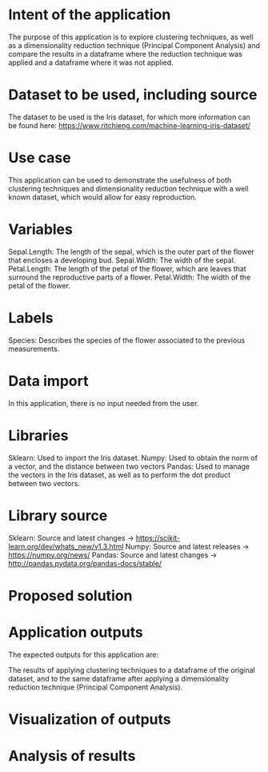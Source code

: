 # Intent of the application

The purpose of this application is to explore clustering techniques, as well as a dimensionality reduction technique (Principal Component Analysis) and compare the results in a dataframe where the reduction technique was applied and a dataframe where it was not applied. 

# Dataset to be used, including source

The dataset to be used is the Iris dataset, for which more information can be found here: https://www.ritchieng.com/machine-learning-iris-dataset/

# Use case

This application can be used to demonstrate the usefulness of both clustering techniques and dimensionality reduction technique with a well known dataset, which would allow for easy reproduction. 

# Variables

Sepal.Length: The length of the sepal, which is the outer part of the flower that encloses a developing bud. 
Sepal.Width: The width of the sepal.
Petal.Length: The length of the petal of the flower, which are leaves that surround the reproductive parts of a flower. 
Petal.Width: The width of the petal of the flower. 

# Labels

Species: Describes the species of the flower associated to the previous measurements. 

# Data import

In this application, there is no input needed from the user.

# Libraries

Sklearn: Used to import the Iris dataset. 
Numpy: Used to obtain the norm of a vector, and the distance between two vectors
Pandas: Used to manage the vectors in the Iris dataset, as well as to perform the dot product between two vectors.

# Library source

Sklearn: Source and latest changes -> https://scikit-learn.org/dev/whats_new/v1.3.html
Numpy: Source and latest releases -> https://numpy.org/news/
Pandas: Source and latest changes -> http://pandas.pydata.org/pandas-docs/stable/

# Proposed solution

# Application outputs

The expected outputs for this application are: 

The results of applying clustering techniques to a dataframe of the original dataset, and to the same dataframe after applying a dimensionality reduction technique (Principal Component Analysis).

# Visualization of outputs

# Analysis of results